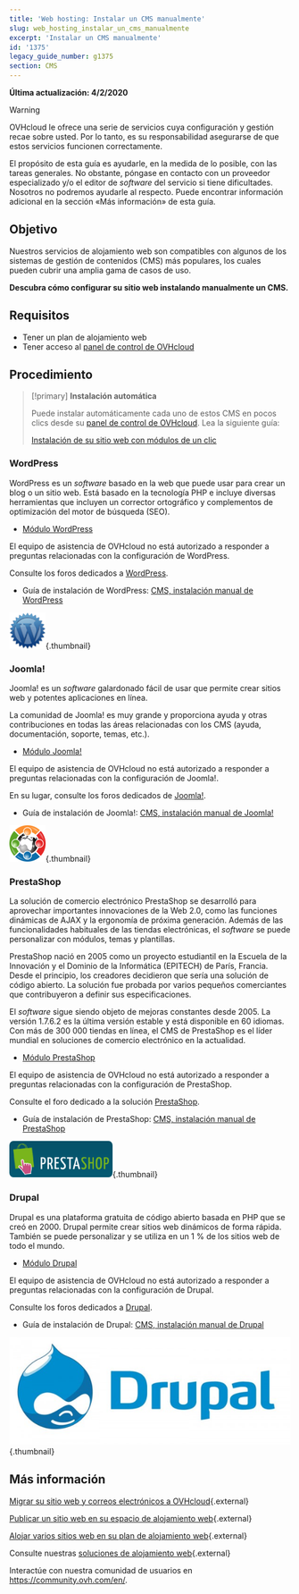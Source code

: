 ```yaml
---
title: 'Web hosting: Instalar un CMS manualmente'
slug: web_hosting_instalar_un_cms_manualmente
excerpt: 'Instalar un CMS manualmente'
id: '1375'
legacy_guide_number: g1375
section: CMS
---
```


**Última actualización: 4/2/2020**

> [!warning]
>OVHcloud le ofrece una serie de servicios cuya configuración y gestión recae sobre usted. Por lo tanto, es su responsabilidad asegurarse de que estos servicios funcionen correctamente.
>
>El propósito de esta guía es ayudarle, en la medida de lo posible, con las tareas generales. No obstante, póngase en contacto con un proveedor especializado y/o el editor de <i>software</i> del servicio si tiene dificultades. Nosotros no podremos ayudarle al respecto. Puede encontrar información adicional en la sección «Más información» de esta guía.
>

## Objetivo

Nuestros servicios de alojamiento web son compatibles con algunos de los sistemas de gestión de contenidos (CMS) más populares, los cuales pueden cubrir una amplia gama de casos de uso.

**Descubra cómo configurar su sitio web instalando manualmente un CMS.**

## Requisitos

- Tener un plan de alojamiento web
- Tener acceso al [panel de control de OVHcloud](https://www.ovh.com/auth/?action=gotomanager)

## Procedimiento


> [!primary]
>**Instalación automática**
>
>Puede instalar automáticamente cada uno de estos CMS en pocos clics desde su [panel de control de OVHcloud](https://www.ovh.com/auth/?action=gotomanager). Lea la siguiente guía:
>
>[Instalación de su sitio web con módulos de un clic](../modulos-en-un-clic/)
>




### WordPress
WordPress es un <i>software</i> basado en la web que puede usar para crear un blog o un sitio web. Está basado en la tecnología PHP e incluye diversas herramientas que incluyen un corrector ortográfico y complementos de optimización del motor de búsqueda (SEO).


- [Módulo WordPress](https://www.ovh.es/hosting/website/wordpress.xml)

El equipo de asistencia de OVHcloud no está autorizado a responder a preguntas relacionadas con la configuración de WordPress.


Consulte los foros dedicados a [WordPress](https://wordpress.org/support/).


- Guía de instalación de WordPress: [CMS, instalación manual de WordPress](../cms_instalar_manualmente_wordpress/)



![CMS](images/img_3379.jpg){.thumbnail}


### Joomla!
Joomla! es un <i>software</i> galardonado fácil de usar que permite crear sitios web y potentes aplicaciones en línea.

La comunidad de Joomla! es muy grande y proporciona ayuda y otras contribuciones en todas las áreas relacionadas con los CMS (ayuda, documentación, soporte, temas, etc.).


- [Módulo Joomla!](https://www.ovh.es/hosting/website/joomla.xml)

El equipo de asistencia de OVHcloud no está autorizado a responder a preguntas relacionadas con la configuración de Joomla!.


En su lugar, consulte los foros dedicados de [Joomla!](http://forum.joomla.org/). 

- Guía de instalación de Joomla!: [CMS, instalación manual de Joomla!](../cms_manually_install_joomla)



![CMS](images/img_3380.jpg){.thumbnail}


### PrestaShop
La solución de comercio electrónico PrestaShop se desarrolló para aprovechar importantes innovaciones de la Web 2.0, como las funciones dinámicas de AJAX y la ergonomía de próxima generación. Además de las funcionalidades habituales de las tiendas electrónicas, el <i>software</i> se puede personalizar con módulos, temas y plantillas. 

PrestaShop nació en 2005 como un proyecto estudiantil en la Escuela de la Innovación y el Dominio de la Informática (EPITECH) de París, Francia. Desde el principio, los creadores decidieron que sería una solución de código abierto. La solución fue probada por varios pequeños comerciantes que contribuyeron a definir sus especificaciones.

El <i>software</i> sigue siendo objeto de mejoras constantes desde 2005. La versión 1.7.6.2 es la última versión estable y está disponible en 60 idiomas. Con más de 300 000 tiendas en línea, el CMS de PrestaShop es el líder mundial en soluciones de comercio electrónico en la actualidad.



- [Módulo PrestaShop](https://www.ovh.es/hosting/website/prestashop.xml)

El equipo de asistencia de OVHcloud no está autorizado a responder a preguntas relacionadas con la configuración de PrestaShop.


Consulte el foro dedicado a la solución
[PrestaShop](https://www.prestashop.com/forums/).


- Guía de instalación de PrestaShop: [CMS, instalación manual de PrestaShop](https://docs.ovh.com/gb/en/hosting/cms_manually_install_prestashop)





![CMS](images/img_3381.jpg){.thumbnail}


### Drupal
Drupal es una plataforma gratuita de código abierto basada en PHP que se creó en 2000. Drupal permite crear sitios web dinámicos de forma rápida. También se puede personalizar y se utiliza en un 1 % de los sitios web de todo el mundo. 

-  [Módulo Drupal](https://www.ovh.es/hosting/website/drupal.xml)

El equipo de asistencia de OVHcloud no está autorizado a responder a preguntas relacionadas con la configuración de Drupal.

Consulte los foros dedicados a [Drupal](https://www.drupal.org).


-  Guía de instalación de Drupal: [CMS, instalación manual de Drupal](https://docs.ovh.com/gb/en/hosting/cms_manually_install_drupal)



![CMS](images/img_3382.jpg){.thumbnail}




## Más información

[Migrar su sitio web y correos electrónicos a OVHcloud](..web_hosting_transferir_un_sitio_web_y_el_correo_sin_cortes_del_servicio/){.external}

[Publicar un sitio web en su espacio de alojamiento web](..web_hosting_publicar_un_sitio_web_en_internet/){.external}

[Alojar varios sitios web en su plan de alojamiento web](..configurar-un-multisitio-en-un-alojamiento-web/){.external}

Consulte nuestras [soluciones de alojamiento web](https://www.ovh.es/hosting/){.external}

Interactúe con nuestra comunidad de usuarios en <https://community.ovh.com/en/>.